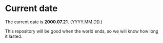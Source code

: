 # Current date

The current date is **2000.07.21.** (YYYY.MM.DD.)

This repository will be good when the world ends, so we will know how long it lasted.